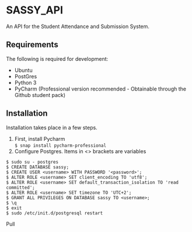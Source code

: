 # SASSY_API
An API for the Student Attendance and Submission System.

## Requirements
The following is required for development:  
  - Ubuntu
  - PostGres
  - Python 3
  - PyCharm (Professional version recommended - Obtainable through the Github student pack)
  
## Installation
Installation takes place in a few steps. 

1) First, install Pycharm   
```$ snap install pycharm-professional```  
2) Configure Postgres. Items in <> brackets are variables   
```
$ sudo su - postgres  
$ CREATE DATABASE sassy;
$ CREATE USER <username> WITH PASSWORD '<password>';
$ ALTER ROLE <username> SET client_encoding TO 'utf8';
$ ALTER ROLE <username> SET default_transaction_isolation TO 'read committed';
$ ALTER ROLE <username> SET timezone TO 'UTC+2';
$ GRANT ALL PRIVILEGES ON DATABASE sassy TO <username>;
$ \q
$ exit
$ sudo /etc/init.d/postgresql restart
```  
Pull 